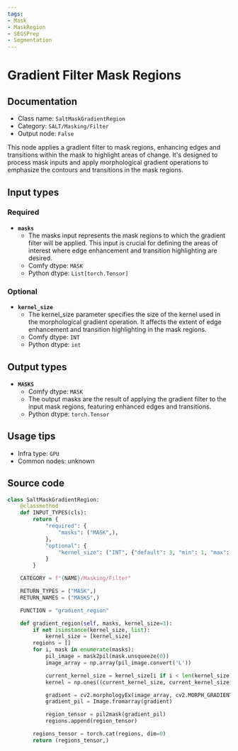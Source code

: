 ```yaml
---
tags:
- Mask
- MaskRegion
- SEGSPrep
- Segmentation
---
```


# Gradient Filter Mask Regions
## Documentation
- Class name: `SaltMaskGradientRegion`
- Category: `SALT/Masking/Filter`
- Output node: `False`

This node applies a gradient filter to mask regions, enhancing edges and transitions within the mask to highlight areas of change. It's designed to process mask inputs and apply morphological gradient operations to emphasize the contours and transitions in the mask regions.
## Input types
### Required
- **`masks`**
    - The masks input represents the mask regions to which the gradient filter will be applied. This input is crucial for defining the areas of interest where edge enhancement and transition highlighting are desired.
    - Comfy dtype: `MASK`
    - Python dtype: `List[torch.Tensor]`
### Optional
- **`kernel_size`**
    - The kernel_size parameter specifies the size of the kernel used in the morphological gradient operation. It affects the extent of edge enhancement and transition highlighting in the mask regions.
    - Comfy dtype: `INT`
    - Python dtype: `int`
## Output types
- **`MASKS`**
    - Comfy dtype: `MASK`
    - The output masks are the result of applying the gradient filter to the input mask regions, featuring enhanced edges and transitions.
    - Python dtype: `torch.Tensor`
## Usage tips
- Infra type: `GPU`
- Common nodes: unknown


## Source code
```python
class SaltMaskGradientRegion:
    @classmethod
    def INPUT_TYPES(cls):
        return {
            "required": {
                "masks": ("MASK",),
            },
            "optional": {
                "kernel_size": ("INT", {"default": 3, "min": 1, "max": 31, "step": 2}),
            }
        }

    CATEGORY = f"{NAME}/Masking/Filter"

    RETURN_TYPES = ("MASK",)
    RETURN_NAMES = ("MASKS",)

    FUNCTION = "gradient_region"

    def gradient_region(self, masks, kernel_size=3):
        if not isinstance(kernel_size, list):
            kernel_size = [kernel_size]
        regions = []
        for i, mask in enumerate(masks):
            pil_image = mask2pil(mask.unsqueeze(0))
            image_array = np.array(pil_image.convert('L'))

            current_kernel_size = kernel_size[i if i < len(kernel_size) else -1]
            kernel = np.ones((current_kernel_size, current_kernel_size), np.uint8)

            gradient = cv2.morphologyEx(image_array, cv2.MORPH_GRADIENT, kernel)
            gradient_pil = Image.fromarray(gradient)

            region_tensor = pil2mask(gradient_pil)
            regions.append(region_tensor)

        regions_tensor = torch.cat(regions, dim=0)
        return (regions_tensor,)

```

